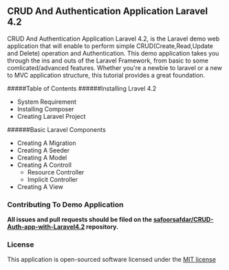## CRUD And Authentication Application Laravel 4.2

CRUD And Authentication Application Laravel 4.2, is the Laravel demo web application that will enable to perform simple CRUD(Create,Read,Update and Delete) operation and Authentication. This demo application takes you through the ins and outs of the Laravel Framework, from basic to some comlicated/advanced features. Whether you're a newbie to laravel or a new to MVC application structure, this tutorial provides a great foundation.

#####Table of Contents
######Installing Lravel 4.2
- System Requirement
- Installing Composer
- Creating Laravel Project

######Basic Laravel Components
- Creating A Migration
- Creating A Seeder
- Creating A Model
- Creating A Controll
    * Resource Controller
    * Implicit Controller
- Creating A View





### Contributing To Demo Application

**All issues and pull requests should be filed on the [safoorsafdar/CRUD-Auth-app-with-Laravel4.2](https://github.com/safoorsafdar/CRUD-Auth-app-with-Laravel4.2) repository.**

### License

This application is open-sourced software licensed under the [MIT license](http://opensource.org/licenses/MIT)

